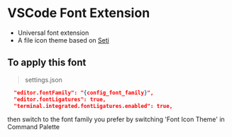 # VSCode Font Extension

- Universal font extension
- A file icon theme based on [Seti](https://github.com/microsoft/vscode/blob/main/extensions/theme-seti/icons/vs-seti-icon-theme.json)

## To apply this font

> settings.json

```json
  "editor.fontFamily": "{config_font_family}",
  "editor.fontLigatures": true,
  "terminal.integrated.fontLigatures.enabled": true,
```

then switch to the font family you prefer by switching 'Font Icon Theme' in Command Palette
